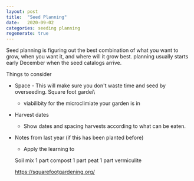 ```yaml
---
layout: post
title:  "Seed Planning"
date:   2020-09-02
categories: seeding planning 
regenerate: true
---
```

 
<style style="text/css">

</style>
<script>

</script>
Seed planning is figuring out the best combination of what you want to grow, when you want it, and where will it grow best. planning usually starts early December when the seed catalogs arrive.  

Things to consider
- Space - This will make sure you don't waste time and seed by overseeding.  Square foot gardei\
  - viabilibity for the microclimiate your garden is in
- Harvest dates
  - Show dates and spacing harvests according to what can be eaten.
- Notes from last year (if this has been planted before)
  - Apply the learning to  


  Soil mix
  1 part compost
  1 part peat
  1 part vermiculite


  https://squarefootgardening.org/


